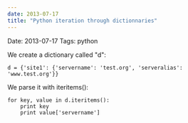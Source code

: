 ```yaml
---
date: 2013-07-17
title: "Python iteration through dictionnaries"
---
```

Date: 2013-07-17
Tags: python

We create a dictionary called "d":

	d = {'site1': {'servername': 'test.org', 'serveralias': 'www.test.org'}}

We parse it with iteritems():

	for key, value in d.iteritems():
	    print key
	    print value['servername']
